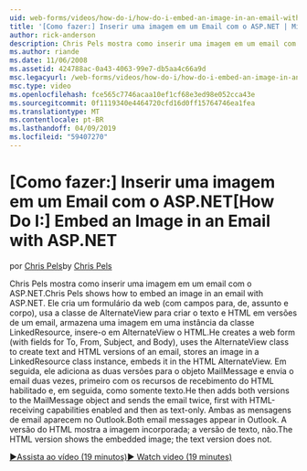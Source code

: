 ```yaml
---
uid: web-forms/videos/how-do-i/how-do-i-embed-an-image-in-an-email-with-aspnet
title: '[Como fazer:] Inserir uma imagem em um Email com o ASP.NET | Microsoft Docs'
author: rick-anderson
description: Chris Pels mostra como inserir uma imagem em um email com o ASP.NET. Ele cria um formulário da web (com campos para, de, assunto e corpo), usa o AlternateView...
ms.author: riande
ms.date: 11/06/2008
ms.assetid: 424788ac-0a43-4063-99e7-db5aa4c66a9d
msc.legacyurl: /web-forms/videos/how-do-i/how-do-i-embed-an-image-in-an-email-with-aspnet
msc.type: video
ms.openlocfilehash: fce565c7746acaa10ef1cf68e3ed98e052cca43e
ms.sourcegitcommit: 0f1119340e4464720cfd16d0ff15764746ea1fea
ms.translationtype: MT
ms.contentlocale: pt-BR
ms.lasthandoff: 04/09/2019
ms.locfileid: "59407270"
---
```

# <a name="how-do-i-embed-an-image-in-an-email-with-aspnet"></a><span data-ttu-id="8fb8b-104">[Como fazer:] Inserir uma imagem em um Email com o ASP.NET</span><span class="sxs-lookup"><span data-stu-id="8fb8b-104">[How Do I:] Embed an Image in an Email with ASP.NET</span></span>

<span data-ttu-id="8fb8b-105">por [Chris Pels](https://twitter.com/chrispels)</span><span class="sxs-lookup"><span data-stu-id="8fb8b-105">by [Chris Pels](https://twitter.com/chrispels)</span></span>

<span data-ttu-id="8fb8b-106">Chris Pels mostra como inserir uma imagem em um email com o ASP.NET.</span><span class="sxs-lookup"><span data-stu-id="8fb8b-106">Chris Pels shows how to embed an image in an email with ASP.NET.</span></span> <span data-ttu-id="8fb8b-107">Ele cria um formulário da web (com campos para, de, assunto e corpo), usa a classe de AlternateView para criar o texto e HTML em versões de um email, armazena uma imagem em uma instância da classe LinkedResource, insere-o em AlternateView o HTML.</span><span class="sxs-lookup"><span data-stu-id="8fb8b-107">He creates a web form (with fields for To, From, Subject, and Body), uses the AlternateView class to create text and HTML versions of an email, stores an image in a LinkedResource class instance, embeds it in the HTML AlternateView.</span></span> <span data-ttu-id="8fb8b-108">Em seguida, ele adiciona as duas versões para o objeto MailMessage e envia o email duas vezes, primeiro com os recursos de recebimento do HTML habilitado e, em seguida, como somente texto.</span><span class="sxs-lookup"><span data-stu-id="8fb8b-108">He then adds both versions to the MailMessage object and sends the email twice, first with HTML-receiving capabilities enabled and then as text-only.</span></span> <span data-ttu-id="8fb8b-109">Ambas as mensagens de email aparecem no Outlook.</span><span class="sxs-lookup"><span data-stu-id="8fb8b-109">Both email messages appear in Outlook.</span></span> <span data-ttu-id="8fb8b-110">A versão do HTML mostra a imagem incorporada; a versão de texto, não.</span><span class="sxs-lookup"><span data-stu-id="8fb8b-110">The HTML version shows the embedded image; the text version does not.</span></span>

[<span data-ttu-id="8fb8b-111">&#9654;Assista ao vídeo (19 minutos)</span><span class="sxs-lookup"><span data-stu-id="8fb8b-111">&#9654; Watch video (19 minutes)</span></span>](https://channel9.msdn.com/Blogs/ASP-NET-Site-Videos/how-do-i-embed-an-image-in-an-email-with-aspnet)
